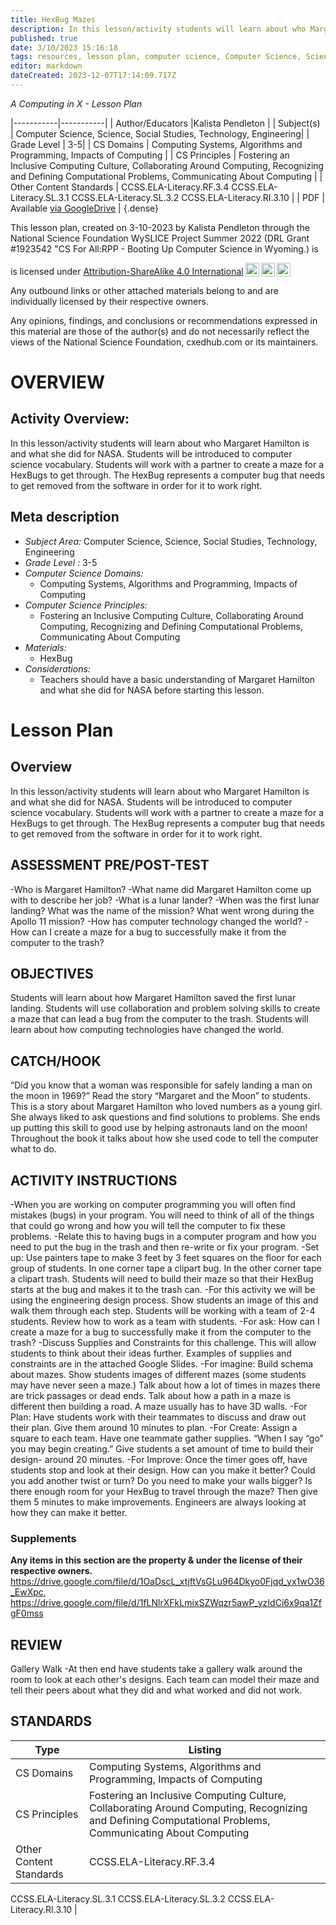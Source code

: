 ```yaml
---
title: HexBug Mazes
description: In this lesson/activity students will learn about who Margaret Hamilton is and what she did for NASA. Students will be introduced to computer science vocabulary. Students will work with a partner to create a maze for a HexBugs to get through. The HexBug represents a computer bug that needs to get removed from the software in order for it to work right.
published: true
date: 3/10/2023 15:16:18
tags: resources, lesson plan, computer science, Computer Science, Science, Social Studies, Technology, Engineering 
editor: markdown
dateCreated: 2023-12-07T17:14:09.717Z
---
```

*A Computing in X - Lesson Plan*

|-----------|-----------|
| Author/Educators |Kalista Pendleton |
| Subject(s) | Computer Science, Science, Social Studies, Technology, Engineering|
| Grade Level | 3-5|
| CS Domains | Computing Systems, Algorithms and Programming, Impacts of Computing |
| CS Principles | Fostering an Inclusive Computing Culture, Collaborating Around Computing, Recognizing and Defining Computational Problems, Communicating About Computing |
| Other Content Standards | CCSS.ELA-Literacy.RF.3.4
CCSS.ELA-Literacy.SL.3.1
CCSS.ELA-Literacy.SL.3.2
CCSS.ELA-Literacy.RI.3.10 | 
| PDF | Available [via GoogleDrive](https://drive.google.com/open?id=16mRH8T8Hy8LXv92h2Hp6DH83QRp2qq0C) |
{.dense}






This lesson plan, created on 3-10-2023 by Kalista Pendleton through the National Science Foundation WySLICE Project Summer 2022 (DRL Grant #1923542 "CS For All:RPP - Booting Up Computer Science in Wyoming.) is  <p xmlns:cc="http://creativecommons.org/ns#" >  is licensed under <a href="http://creativecommons.org/licenses/by-sa/4.0/?ref=chooser-v1" target="_blank" rel="license noopener noreferrer" style="display:inline-block;">Attribution-ShareAlike 4.0 International<img style="height:22px!important;margin-left:3px;vertical-align:text-bottom;" src="https://mirrors.creativecommons.org/presskit/icons/cc.svg?ref=chooser-v1"><img style="height:22px!important;margin-left:3px;vertical-align:text-bottom;" src="https://mirrors.creativecommons.org/presskit/icons/by.svg?ref=chooser-v1"><img style="height:22px!important;margin-left:3px;vertical-align:text-bottom;" src="https://mirrors.creativecommons.org/presskit/icons/sa.svg?ref=chooser-v1"></a></p>


Any outbound links or other attached materials belong to and are individually licensed by their respective owners. 


Any opinions, findings, and conclusions or recommendations expressed in this material are those of the author(s) and do not necessarily reflect the views of the National Science Foundation, cxedhub.com or its maintainers.


# OVERVIEW
## Activity Overview:  
In this lesson/activity students will learn about who Margaret Hamilton is and what she did for NASA. Students will be introduced to computer science vocabulary. Students will work with a partner to create a maze for a HexBugs to get through. The HexBug represents a computer bug that needs to get removed from the software in order for it to work right.
## Meta description
+ *Subject Area:* Computer Science, Science, Social Studies, Technology, Engineering 
+ *Grade Level :* 3-5 
+ *Computer Science Domains:*
   + Computing Systems, Algorithms and Programming, Impacts of Computing
+ *Computer Science Principles:*
   + Fostering an Inclusive Computing Culture, Collaborating Around Computing, Recognizing and Defining Computational Problems, Communicating About Computing
+ *Materials:* 
   + HexBug
+ *Considerations:*
   + Teachers should have a basic understanding of Margaret Hamilton and what she did for NASA before starting this lesson.


# Lesson Plan
## Overview
In this lesson/activity students will learn about who Margaret Hamilton is and what she did for NASA. Students will be introduced to computer science vocabulary. Students will work with a partner to create a maze for a HexBugs to get through. The HexBug represents a computer bug that needs to get removed from the software in order for it to work right.
## ASSESSMENT PRE/POST-TEST
-Who is Margaret Hamilton?
-What name did Margaret Hamilton come up with to describe her job?
-What is a lunar lander?
-When was the first lunar landing? What was the name of the mission?
What went wrong during the Apollo 11 mission?
-How has computer technology changed the world?
-How can I create a maze for a bug to successfully make it from the computer to the trash?
## OBJECTIVES
Students will learn about how Margaret Hamilton saved the first lunar landing.
Students will use collaboration and problem solving skills to create a maze that can lead a bug from the computer to the trash.
Students will learn about how computing technologies have changed the world.


## CATCH/HOOK
“Did you know that a woman was responsible for safely landing a man on the moon in 1969?”
Read the story “Margaret and the Moon” to students. This is a story about Margaret Hamilton who loved numbers as a young girl. She always liked to ask questions and find solutions to problems. She ends up putting this skill to good use by helping astronauts land on the moon! Throughout the book it talks about how she used code to tell the computer what to do.


## ACTIVITY INSTRUCTIONS
-When you are working on computer programming you will often find mistakes (bugs) in your program. You will need to think of all of the things that could go wrong and how you will tell the computer to fix these problems. 
-Relate this to having bugs in a computer program and how you need to put the bug in the trash and then re-write or fix your program.
-Set up: Use painters tape to make 3 feet by 3 feet squares on the floor for each group of students. In one corner tape a clipart bug. In the other corner tape a clipart trash. Students will need to build their maze so that their HexBug starts at the bug and makes it to the trash can.
-For this activity we will be using the engineering design process. Show students an image of this and walk them through each step. Students will be working with a team of 2-4 students. Review how to work as a team with students. 
-For ask: How can I create a maze for a bug to successfully make it from the computer to the trash?
-Discuss Supplies and Constraints for this challenge. This will allow students to think about their ideas further. Examples of supplies and constraints are in the attached Google Slides.
-For imagine: Build schema about mazes. Show students images of different mazes (some students may have never seen a maze.) Talk about how a lot of times in mazes there are trick passages or dead ends. Talk about how a path in a maze is different then building a road. A maze usually has to have 3D walls.
-For Plan: Have students work with their teammates to discuss and draw out their plan. Give them around 10 minutes to plan.
-For Create: Assign a square to each team. Have one teammate gather supplies. “When I say “go” you may begin creating.” Give students a set amount of time to build their design- around 20 minutes.
-For Improve: Once the timer goes off, have students stop and look at their design. How can you make it better? Could you add another twist or turn? Do you need to make your walls bigger? Is there enough room for your HexBug to travel through the maze? Then give them 5 minutes to make improvements. Engineers are always looking at how they can make it better.


### Supplements
**Any items in this section are the property & under the license of their respective owners.**
https://drive.google.com/file/d/1OaDscL_xtjftVsGLu964Dkyo0Fjqd_yx1wO36_EwXpc, https://drive.google.com/file/d/1fLNlrXFkLmixSZWqzr5awP_yzIdCi6x9qa1ZfgF0mss




## REVIEW
Gallery Walk -At then end have students take a gallery walk around the room to look at each other's designs. Each team can model their maze and tell their peers about what they did and what worked and did not work.
## STANDARDS        
| Type | Listing | 
|-----------|-----------|
| CS Domains  | Computing Systems, Algorithms and Programming, Impacts of Computing|
| CS Principles   | Fostering an Inclusive Computing Culture, Collaborating Around Computing, Recognizing and Defining Computational Problems, Communicating About Computing|
| Other Content Standards | CCSS.ELA-Literacy.RF.3.4
CCSS.ELA-Literacy.SL.3.1
CCSS.ELA-Literacy.SL.3.2
CCSS.ELA-Literacy.RI.3.10  |
